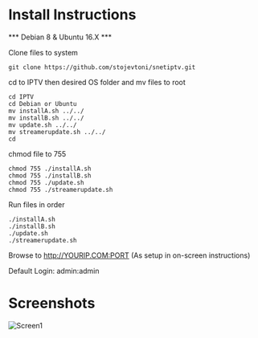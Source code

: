 # Install Instructions

*** Debian 8 & Ubuntu 16.X ***

Clone files to system
~~~~
git clone https://github.com/stojevtoni/snetiptv.git
~~~~

cd to IPTV then desired OS folder and mv files to root
~~~~
cd IPTV
cd Debian or Ubuntu
mv installA.sh ../../
mv installB.sh ../../
mv update.sh ../../ 
mv streamerupdate.sh ../../
cd
~~~~

chmod file to 755
~~~~
chmod 755 ./installA.sh 
chmod 755 ./installB.sh 
chmod 755 ./update.sh 
chmod 755 ./streamerupdate.sh 
~~~~

Run files in order
~~~~
./installA.sh 
./installB.sh 
./update.sh 
./streamerupdate.sh 
~~~~

Browse to http://YOURIP.COM:PORT (As setup in on-screen instructions) 

Default Login: admin:admin

# Screenshots
![Screen1](https://i.imgur.com/FUlJNo0.png)
